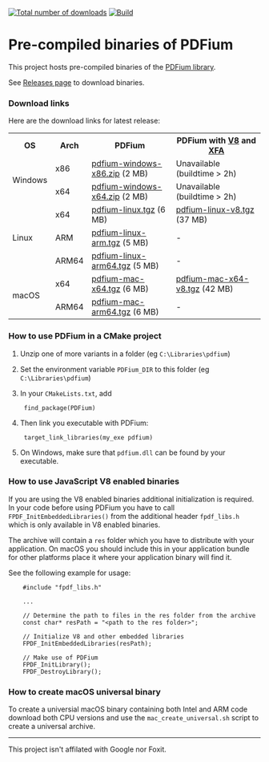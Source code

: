 [![Total number of downloads](https://img.shields.io/github/downloads/bblanchon/pdfium-binaries/total.svg)](https://github.com/bblanchon/pdfium-binaries/releases)
[![Build](https://github.com/bblanchon/pdfium-binaries/actions/workflows/build.yml/badge.svg?branch=master)](https://github.com/bblanchon/pdfium-binaries/actions/workflows/build.yml)

# Pre-compiled binaries of PDFium

This project hosts pre-compiled binaries of the [PDFium library](https://pdfium.googlesource.com/pdfium/).

See [Releases page](https://github.com/bblanchon/pdfium-binaries/releases) to download binaries.

### Download links

Here are the download links for latest release:

<table>
  <tr>
    <th>OS</th>
    <th>Arch</th>
    <th>PDFium</th>
    <th>PDFium with <a href="https://en.wikipedia.org/wiki/V8_(JavaScript_engine)">V8</a> and <a href="https://en.wikipedia.org/wiki/XFA">XFA</a></th>
  </tr>
  <tr>
    <td rowspan="2">Windows</td>
    <td>x86</td>
    <td><a href="https://github.com/bblanchon/pdfium-binaries/releases/latest/download/pdfium-windows-x86.zip">pdfium-windows-x86.zip</a> (2 MB)</td>
    <td>Unavailable (buildtime > 2h)</td>
  </tr>
  <tr>
    <td>x64</td>
    <td><a href="https://github.com/bblanchon/pdfium-binaries/releases/latest/download/pdfium-windows-x64.zip">pdfium-windows-x64.zip</a> (2 MB)</td>
    <td>Unavailable (buildtime > 2h)</td>
  </tr>
  <tr>
    <td rowspan="3">Linux</td>
    <td>x64</td>
    <td><a href="https://github.com/bblanchon/pdfium-binaries/releases/latest/download/pdfium-linux-x64.tgz">pdfium-linux.tgz</a> (6 MB)</td>
    <td><a href="https://github.com/bblanchon/pdfium-binaries/releases/latest/download/pdfium-linux-x64-v8.tgz">pdfium-linux-v8.tgz</a> (37 MB)</td>
  </tr>
  <tr>
    <td>ARM</td>
    <td><a href="https://github.com/bblanchon/pdfium-binaries/releases/latest/download/pdfium-linux-arm.tgz">pdfium-linux-arm.tgz</a> (5 MB)</td>
    <td>-</td>
  </tr>
  <tr>
    <td>ARM64</td>
    <td><a href="https://github.com/bblanchon/pdfium-binaries/releases/latest/download/pdfium-linux-arm64.tgz">pdfium-linux-arm64.tgz</a> (5 MB)</td>
    <td>-</td>
  </tr>
  <tr>
    <td rowspan="2">macOS</td>
    <td>x64</td>
    <td><a href="https://github.com/bblanchon/pdfium-binaries/releases/latest/download/pdfium-mac-x64.tgz">pdfium-mac-x64.tgz</a> (6 MB)</td>
    <td><a href="https://github.com/bblanchon/pdfium-binaries/releases/latest/download/pdfium-mac-x64-v8.tgz">pdfium-mac-x64-v8.tgz</a> (42 MB)</td>
  </tr>
  <tr>
    <td>ARM64</td>
    <td><a href="https://github.com/bblanchon/pdfium-binaries/releases/latest/download/pdfium-mac-arm64.tgz">pdfium-mac-arm64.tgz</a> (6 MB)</td>
    <td>-</td>
  </tr>
</table>

### How to use PDFium in a CMake project

1. Unzip one of more variants in a folder (eg `C:\Libraries\pdfium`)
2. Set the environment variable `PDFium_DIR` to this folder (eg `C:\Libraries\pdfium`)
3. In your `CMakeLists.txt`, add

        find_package(PDFium)

4. Then link you executable with PDFium:

        target_link_libraries(my_exe pdfium)

5. On Windows, make sure that `pdfium.dll` can be found by your executable.

### How to use JavaScript V8 enabled binaries

If you are using the V8 enabled binaries additional initialization is required.
In your code before using PDFium you have to call `FPDF_InitEmbeddedLibraries()`
from the additional header `fpdf_libs.h` which is only available in V8 enabled
binaries.

The archive will contain a `res` folder which you have to distribute with your
application. On macOS you should include this in your application bundle for other
platforms place it where your application binary will find it.

See the following example for usage:

        #include "fpdf_libs.h"

        ...

        // Determine the path to files in the res folder from the archive
        const char* resPath = "<path to the res folder>";

        // Initialize V8 and other embedded libraries
        FPDF_InitEmbeddedLibraries(resPath);

        // Make use of PDFium
        FPDF_InitLibrary();
        FPDF_DestroyLibrary();

### How to create macOS universal binary

To  create a universial macOS binary containing both Intel and ARM code download
both CPU versions and use the `mac_create_universal.sh` script to create a
universal archive.


---

This project isn't affilated with Google nor Foxit.